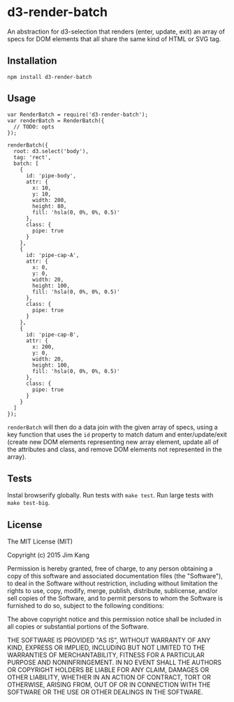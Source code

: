 d3-render-batch
==================

An abstraction for d3-selection that renders (enter, update, exit) an array of specs for DOM elements that all share the same kind of HTML or SVG tag.

Installation
------------

    npm install d3-render-batch

Usage
-----

    var RenderBatch = require('d3-render-batch');
    var renderBatch = RenderBatch({
      // TODO: opts
    });

    renderBatch({
      root: d3.select('body'),
      tag: 'rect',
      batch: [
        {
          id: 'pipe-body',
          attr: {
            x: 10,
            y: 10,
            width: 200,
            height: 80,
            fill: 'hsla(0, 0%, 0%, 0.5)'
          },
          class: {
            pipe: true
          }
        },
        {
          id: 'pipe-cap-A',
          attr: {
            x: 0,
            y: 0,
            width: 20,
            height: 100,
            fill: 'hsla(0, 0%, 0%, 0.5)'
          },
          class: {
            pipe: true
          }
        },
        {
          id: 'pipe-cap-B',
          attr: {
            x: 200,
            y: 0,
            width: 20,
            height: 100,
            fill: 'hsla(0, 0%, 0%, 0.5)'
          },
          class: {
            pipe: true
          }
        }
      ]
    });

`renderBatch` will then do a data join with the given array of specs, using a key function that uses the `id` property to match datum and enter/update/exit (create new DOM elements representing new array element, update all of the attributes and class, and remove DOM elements not represented in the array).

Tests
-----

Instal browserify globally. Run tests with `make test`. Run large tests with `make test-big`.

License
-------

The MIT License (MIT)

Copyright (c) 2015 Jim Kang

Permission is hereby granted, free of charge, to any person obtaining a copy
of this software and associated documentation files (the "Software"), to deal
in the Software without restriction, including without limitation the rights
to use, copy, modify, merge, publish, distribute, sublicense, and/or sell
copies of the Software, and to permit persons to whom the Software is
furnished to do so, subject to the following conditions:

The above copyright notice and this permission notice shall be included in
all copies or substantial portions of the Software.

THE SOFTWARE IS PROVIDED "AS IS", WITHOUT WARRANTY OF ANY KIND, EXPRESS OR
IMPLIED, INCLUDING BUT NOT LIMITED TO THE WARRANTIES OF MERCHANTABILITY,
FITNESS FOR A PARTICULAR PURPOSE AND NONINFRINGEMENT. IN NO EVENT SHALL THE
AUTHORS OR COPYRIGHT HOLDERS BE LIABLE FOR ANY CLAIM, DAMAGES OR OTHER
LIABILITY, WHETHER IN AN ACTION OF CONTRACT, TORT OR OTHERWISE, ARISING FROM,
OUT OF OR IN CONNECTION WITH THE SOFTWARE OR THE USE OR OTHER DEALINGS IN
THE SOFTWARE.
